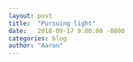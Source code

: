 ```yaml
---
layout: post
title:  "Pursuing light"
date:   2018-09-17 9:00:00 -0800
categories: blog
author: "Aaron"
---
```

